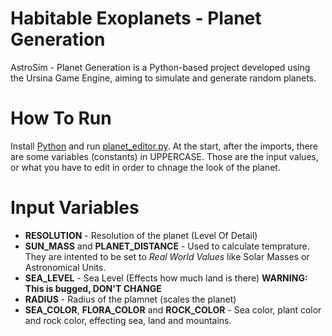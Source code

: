 # Habitable Exoplanets - Planet Generation
AstroSim - Planet Generation is a Python-based project developed using the Ursina Game Engine, aiming to simulate and generate random planets.

# How To Run
Install [Python](python.org) and run [planet_editor.py](planet_editor.py).
At the start, after the imports, there are some variables (constants) in UPPERCASE. Those are the input values, or what you have to edit in order to chnage the look of the planet.

# Input Variables
* **RESOLUTION** - Resolution of the planet (Level Of Detail)
* **SUN_MASS** and **PLANET_DISTANCE** - Used to calculate temprature. They are intented to be set to _Real World Values_ like Solar Masses or Astronomical Units.
* **SEA_LEVEL** - Sea Level (Effects how much land is there) **WARNING: This is bugged, DON'T CHANGE**
* **RADIUS** - Radius of the plamnet (scales the planet)
* **SEA_COLOR**, **FLORA_COLOR** and **ROCK_COLOR** - Sea color, plant color and rock color, effecting sea, land and mountains.
